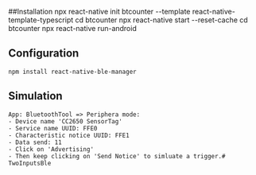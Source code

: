 ##Installation
    npx react-native init btcounter --template react-native-template-typescript
    cd btcounter
    npx react-native start --reset-cache
    cd btcounter
    npx react-native run-android

## Configuration
    npm install react-native-ble-manager

## Simulation
    App: BluetoothTool => Periphera mode: 
    - Device name 'CC2650 SensorTag'
    - Service name UUID: FFE0
    - Characteristic notice UUID: FFE1
    - Data send: 11
    - Click on 'Advertising'
    - Then keep clicking on 'Send Notice' to simluate a trigger.# TwoInputsBle
